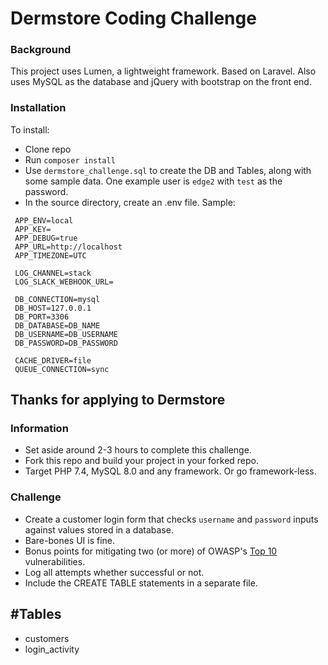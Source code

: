 # Dermstore Coding Challenge
### Background
This project uses Lumen, a lightweight framework. Based on Laravel. Also uses MySQL as the database and jQuery with bootstrap on the front end.
### Installation
To install:
* Clone repo
* Run `composer install`
* Use `dermstore_challenge.sql` to create the DB and Tables, along with some sample data. One example user is `edge2` with `test` as the password.
* In the source directory, create an .env file. Sample: 
```APP_NAME=Lumen
 APP_ENV=local
 APP_KEY=
 APP_DEBUG=true
 APP_URL=http://localhost
 APP_TIMEZONE=UTC
 
 LOG_CHANNEL=stack
 LOG_SLACK_WEBHOOK_URL=
 
 DB_CONNECTION=mysql
 DB_HOST=127.0.0.1
 DB_PORT=3306
 DB_DATABASE=DB_NAME
 DB_USERNAME=DB_USERNAME
 DB_PASSWORD=DB_PASSWORD
 
 CACHE_DRIVER=file
 QUEUE_CONNECTION=sync
```




## Thanks for applying to Dermstore

### Information

* Set aside around 2-3 hours to complete this challenge.
* Fork this repo and build your project in your forked repo.
* Target PHP 7.4, MySQL 8.0 and any framework. Or go framework-less.

### Challenge

* Create a customer login form that checks `username` and `password` inputs against values stored in a database.
* Bare-bones UI is fine.
* Bonus points for mitigating two (or more) of OWASP's [Top 10](https://owasp.org/www-project-top-ten/) vulnerabilities.
* Log all attempts whether successful or not.
* Include the CREATE TABLE statements in a separate file.

## #Tables

* customers
* login_activity
